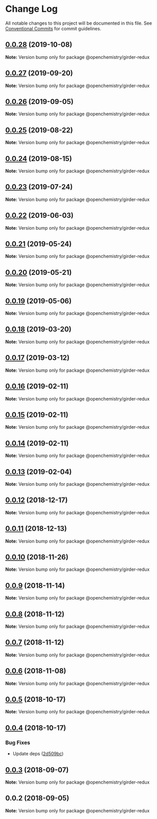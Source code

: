 # Change Log

All notable changes to this project will be documented in this file.
See [Conventional Commits](https://conventionalcommits.org) for commit guidelines.

## [0.0.28](https://github.com/OpenChemistry/oc-web-components/compare/@openchemistry/girder-redux@0.0.27...@openchemistry/girder-redux@0.0.28) (2019-10-08)

**Note:** Version bump only for package @openchemistry/girder-redux





## [0.0.27](https://github.com/OpenChemistry/oc-web-components/compare/@openchemistry/girder-redux@0.0.26...@openchemistry/girder-redux@0.0.27) (2019-09-20)

**Note:** Version bump only for package @openchemistry/girder-redux





## [0.0.26](https://github.com/OpenChemistry/oc-web-components/compare/@openchemistry/girder-redux@0.0.25...@openchemistry/girder-redux@0.0.26) (2019-09-05)

**Note:** Version bump only for package @openchemistry/girder-redux





## [0.0.25](https://github.com/OpenChemistry/oc-web-components/compare/@openchemistry/girder-redux@0.0.24...@openchemistry/girder-redux@0.0.25) (2019-08-22)

**Note:** Version bump only for package @openchemistry/girder-redux





## [0.0.24](https://github.com/OpenChemistry/oc-web-components/compare/@openchemistry/girder-redux@0.0.23...@openchemistry/girder-redux@0.0.24) (2019-08-15)

**Note:** Version bump only for package @openchemistry/girder-redux





## [0.0.23](https://github.com/OpenChemistry/oc-web-components/compare/@openchemistry/girder-redux@0.0.22...@openchemistry/girder-redux@0.0.23) (2019-07-24)

**Note:** Version bump only for package @openchemistry/girder-redux





## [0.0.22](https://github.com/OpenChemistry/oc-web-components/compare/@openchemistry/girder-redux@0.0.21...@openchemistry/girder-redux@0.0.22) (2019-06-03)

**Note:** Version bump only for package @openchemistry/girder-redux





## [0.0.21](https://github.com/OpenChemistry/oc-web-components/compare/@openchemistry/girder-redux@0.0.20...@openchemistry/girder-redux@0.0.21) (2019-05-24)

**Note:** Version bump only for package @openchemistry/girder-redux





## [0.0.20](https://github.com/OpenChemistry/oc-web-components/compare/@openchemistry/girder-redux@0.0.19...@openchemistry/girder-redux@0.0.20) (2019-05-21)

**Note:** Version bump only for package @openchemistry/girder-redux





## [0.0.19](https://github.com/OpenChemistry/oc-web-components/compare/@openchemistry/girder-redux@0.0.18...@openchemistry/girder-redux@0.0.19) (2019-05-06)

**Note:** Version bump only for package @openchemistry/girder-redux





## [0.0.18](https://github.com/OpenChemistry/oc-web-components/compare/@openchemistry/girder-redux@0.0.17...@openchemistry/girder-redux@0.0.18) (2019-03-20)

**Note:** Version bump only for package @openchemistry/girder-redux





## [0.0.17](https://github.com/OpenChemistry/oc-web-components/compare/@openchemistry/girder-redux@0.0.16...@openchemistry/girder-redux@0.0.17) (2019-03-12)

**Note:** Version bump only for package @openchemistry/girder-redux





## [0.0.16](https://github.com/OpenChemistry/oc-web-components/compare/@openchemistry/girder-redux@0.0.15...@openchemistry/girder-redux@0.0.16) (2019-02-11)

**Note:** Version bump only for package @openchemistry/girder-redux





## [0.0.15](https://github.com/OpenChemistry/oc-web-components/compare/@openchemistry/girder-redux@0.0.14...@openchemistry/girder-redux@0.0.15) (2019-02-11)

**Note:** Version bump only for package @openchemistry/girder-redux





## [0.0.14](https://github.com/OpenChemistry/oc-web-components/compare/@openchemistry/girder-redux@0.0.13...@openchemistry/girder-redux@0.0.14) (2019-02-11)

**Note:** Version bump only for package @openchemistry/girder-redux





## [0.0.13](https://github.com/OpenChemistry/oc-web-components/compare/@openchemistry/girder-redux@0.0.12...@openchemistry/girder-redux@0.0.13) (2019-02-04)

**Note:** Version bump only for package @openchemistry/girder-redux





## [0.0.12](https://github.com/OpenChemistry/oc-web-components/compare/@openchemistry/girder-redux@0.0.11...@openchemistry/girder-redux@0.0.12) (2018-12-17)

**Note:** Version bump only for package @openchemistry/girder-redux





## [0.0.11](https://github.com/OpenChemistry/oc-web-components/compare/@openchemistry/girder-redux@0.0.10...@openchemistry/girder-redux@0.0.11) (2018-12-13)

**Note:** Version bump only for package @openchemistry/girder-redux





## [0.0.10](https://github.com/OpenChemistry/oc-web-components/compare/@openchemistry/girder-redux@0.0.9...@openchemistry/girder-redux@0.0.10) (2018-11-26)

**Note:** Version bump only for package @openchemistry/girder-redux





## [0.0.9](https://github.com/OpenChemistry/oc-web-components/compare/@openchemistry/girder-redux@0.0.8...@openchemistry/girder-redux@0.0.9) (2018-11-14)

**Note:** Version bump only for package @openchemistry/girder-redux





## [0.0.8](https://github.com/OpenChemistry/oc-web-components/compare/@openchemistry/girder-redux@0.0.7...@openchemistry/girder-redux@0.0.8) (2018-11-12)

**Note:** Version bump only for package @openchemistry/girder-redux





## [0.0.7](https://github.com/OpenChemistry/oc-web-components/compare/@openchemistry/girder-redux@0.0.6...@openchemistry/girder-redux@0.0.7) (2018-11-12)

**Note:** Version bump only for package @openchemistry/girder-redux





## [0.0.6](https://github.com/OpenChemistry/oc-web-components/compare/@openchemistry/girder-redux@0.0.5...@openchemistry/girder-redux@0.0.6) (2018-11-08)

**Note:** Version bump only for package @openchemistry/girder-redux





## [0.0.5](https://github.com/OpenChemistry/oc-web-components/compare/@openchemistry/girder-redux@0.0.4...@openchemistry/girder-redux@0.0.5) (2018-10-17)

**Note:** Version bump only for package @openchemistry/girder-redux





## [0.0.4](https://github.com/OpenChemistry/oc-web-components/compare/@openchemistry/girder-redux@0.0.3...@openchemistry/girder-redux@0.0.4) (2018-10-17)


### Bug Fixes

* Update deps ([2d509bc](https://github.com/OpenChemistry/oc-web-components/commit/2d509bc))





<a name="0.0.3"></a>
## [0.0.3](https://github.com/OpenChemistry/oc-web-components/compare/@openchemistry/girder-redux@0.0.2...@openchemistry/girder-redux@0.0.3) (2018-09-07)




**Note:** Version bump only for package @openchemistry/girder-redux

<a name="0.0.2"></a>
## 0.0.2 (2018-09-05)




**Note:** Version bump only for package @openchemistry/girder-redux
